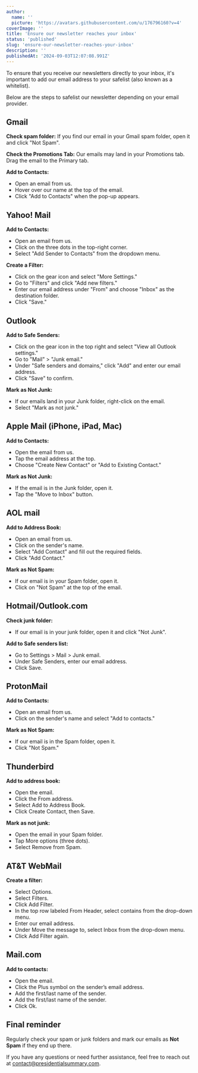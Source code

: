```yaml
---
author:
  name: ''
  picture: 'https://avatars.githubusercontent.com/u/176796160?v=4'
coverImage: ''
title: 'Ensure our newsletter reaches your inbox'
status: 'published'
slug: 'ensure-our-newsletter-reaches-your-inbox'
description: ''
publishedAt: '2024-09-03T12:07:08.991Z'
---
```


To ensure that you receive our newsletters directly to your inbox, it's important to add our email address to your safelist (also known as a whitelist).

Below are the steps to safelist our newsletter depending on your email provider.

## Gmail

**Check spam folder:** If you find our email in your Gmail spam folder, open it and click "Not Spam".

**Check the Promotions Tab:** Our emails may land in your Promotions tab. Drag the email to the Primary tab.

**Add to Contacts:**

- Open an email from us.
- Hover over our name at the top of the email.
- Click "Add to Contacts" when the pop-up appears.

## Yahoo! Mail

**Add to Contacts:**

- Open an email from us.
- Click on the three dots in the top-right corner.
- Select "Add Sender to Contacts" from the dropdown menu.

**Create a Filter:**

- Click on the gear icon and select "More Settings."
- Go to "Filters" and click "Add new filters."
- Enter our email address under "From" and choose "Inbox" as the destination folder.
- Click "Save."

## Outlook

**Add to Safe Senders:**

- Click on the gear icon in the top right and select "View all Outlook settings."
- Go to "Mail" &gt; "Junk email."
- Under "Safe senders and domains," click "Add" and enter our email address.
- Click "Save" to confirm.

**Mark as Not Junk:**

- If our emails land in your Junk folder, right-click on the email.
- Select "Mark as not junk."

## Apple Mail (iPhone, iPad, Mac)

**Add to Contacts:**

- Open the email from us.
- Tap the email address at the top.
- Choose "Create New Contact" or "Add to Existing Contact."

**Mark as Not Junk:**

- If the email is in the Junk folder, open it.
- Tap the "Move to Inbox" button.

## AOL mail

**Add to Address Book:**

- Open an email from us.
- Click on the sender's name.
- Select "Add Contact" and fill out the required fields.
- Click "Add Contact."

**Mark as Not Spam:**

- If our email is in your Spam folder, open it.
- Click on "Not Spam" at the top of the email.

## Hotmail/Outlook.com

**Check junk folder:**

- If our email is in your junk folder, open it and click "Not Junk".

**Add to Safe senders list:**

- Go to Settings &gt; Mail &gt; Junk email.
- Under Safe Senders, enter our email address.
- Click Save.

## ProtonMail

**Add to Contacts:**

- Open an email from us.
- Click on the sender's name and select "Add to contacts."

**Mark as Not Spam:**

- If our email is in the Spam folder, open it.
- Click "Not Spam."

## Thunderbird

**Add to address book:**

- Open the email.
- Click the From address.
- Select Add to Address Book.
- Click Create Contact, then Save.

**Mark as not junk:**

- Open the email in your Spam folder.
- Tap More options (three dots).
- Select Remove from Spam.

## AT&T WebMail

**Create a filter:**

- Select Options.
- Select Filters.
- Click Add Filter.
- In the top row labeled From Header, select contains from the drop-down menu.
- Enter our email address.
- Under Move the message to, select Inbox from the drop-down menu.
- Click Add Filter again.

## Mail.com

**Add to contacts:**

- Open the email.
- Click the Plus symbol on the sender’s email address.
- Add the first/last name of the sender.
- Add the first/last name of the sender.
- Click Ok.

## Final reminder

Regularly check your spam or junk folders and mark our emails as **Not Spam** if they end up there.

If you have any questions or need further assistance, feel free to reach out at [contact@presidentialsummary.com](mailto:contact@presidentialsummary.com).